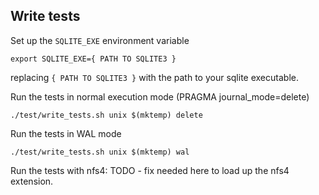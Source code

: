 ## Write tests

Set up the `SQLITE_EXE` environment variable

```
export SQLITE_EXE={ PATH TO SQLITE3 }
```

replacing `{ PATH TO SQLITE3 }` with the path to your sqlite executable.

Run the tests in normal execution mode (PRAGMA journal_mode=delete)

```
./test/write_tests.sh unix $(mktemp) delete
```

Run the tests in WAL mode

```
./test/write_tests.sh unix $(mktemp) wal
```

Run the tests with nfs4: TODO - fix needed here to load up the nfs4 extension.
